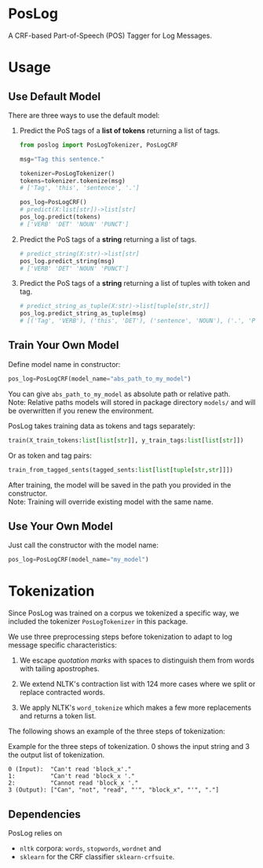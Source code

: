 # PosLog
A CRF-based Part-of-Speech (POS) Tagger for Log Messages.

# Usage

## Use Default Model
There are three ways to use the default model:
1. Predict the PoS tags of a **list of tokens** returning a list of tags.
    ```python
    from poslog import PosLogTokenizer, PosLogCRF

    msg="Tag this sentence."

    tokenizer=PosLogTokenizer()
    tokens=tokenizer.tokenize(msg)
    # ['Tag', 'this', 'sentence', '.']

    pos_log=PosLogCRF()
    # predict(X:list[str])->list[str]
    pos_log.predict(tokens)
    # ['VERB' 'DET' 'NOUN' 'PUNCT']
    ```

2. Predict the PoS tags of a **string** returning a list of tags.
    ```python
    # predict_string(X:str)->list[str]
    pos_log.predict_string(msg)
    # ['VERB' 'DET' 'NOUN' 'PUNCT']
    ```

3. Predict the PoS tags of a **string** returning a list of tuples with token and tag.
    ```python
    # predict_string_as_tuple(X:str)->list[tuple[str,str]]
    pos_log.predict_string_as_tuple(msg)
    # [('Tag', 'VERB'), ('this', 'DET'), ('sentence', 'NOUN'), ('.', 'PUNCT')]
    ```


## Train Your Own Model
Define model name in constructor:
```python
pos_log=PosLogCRF(model_name="abs_path_to_my_model")
```
You can give `abs_path_to_my_model` as absolute path or relative path.  
Note: Relative paths models will stored in package directory `models/` and will be overwritten if you renew the environment.

PosLog takes training data as tokens and tags separately:
```python
train(X_train_tokens:list[list[str]], y_train_tags:list[list[str]])
```
Or as token and tag pairs:
```python
train_from_tagged_sents(tagged_sents:list[list[tuple[str,str]]])
```
After training, the model will be saved in the path you provided in the constructor.  
Note: Training will override existing model with the same name.

## Use Your Own Model
Just call the constructor with the model name:
```python
pos_log=PosLogCRF(model_name="my_model")
```


# Tokenization

Since PosLog was trained on a corpus we tokenized a specific way, we
included the tokenizer `PosLogTokenizer` in this package.

We use three preprocessing steps before tokenization to adapt to log
message specific characteristics:

1.  We escape *quotation marks* with spaces to distinguish them from
    words with tailing apostrophes.

2.  We extend NLTK's contraction list with 124 more cases where we split
    or replace contracted words.

3.  We apply NLTK's `word_tokenize` which makes a few more
    replacements and returns a token list.

The following shows an example of the three steps of
tokenization:

Example for the three steps of tokenization.
0 shows the input string and 3 the output list of tokenization.
```
0 (Input):  "Can't read 'block_x'."
1:          "Can't read 'block_x '."
2:          "Cannot read 'block_x '."
3 (Output): ["Can", "not", "read", "'", "block_x", "'", "."]
```




## Dependencies

PosLog relies on 
- `nltk` corpora: `words`, `stopwords`, `wordnet` and 
- `sklearn` for the CRF classifier `sklearn-crfsuite`.